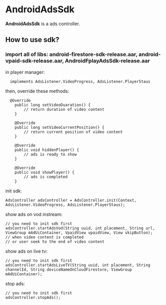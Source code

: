 # AndroidAdsSdk
**AndroidAdsSdk** is a ads controller.
## How to use sdk?
### import all of libs: android-firestore-sdk-release.aar, android-vpaid-sdk-release.aar, AndroidFplayAdsSdk-release.aar
in player manager:
```
  implements AdsListener.VideoProgress, AdsListener.PlayerStaus
```
then, override these methods:
```
  @Override
    public long setVideoDuaration() {
        // return duration of video content
    }

    @Override
    public long setVideoCurrentPosition() {
        // return current position of video content
    }

    @Override
    public void hiddenPlayer() {
        // ads is ready to show
    }

    @Override
    public void showPlayer() {
        // ads is completed
    }
```
init sdk:
```
AdsController adsController = AdsController.init(Context, AdsListener.VideoProgress, AdsListener.PlayerStaus);
```
show ads on vod instream:
```
// you need to init sdk first
adsController.startAdsVod(String uuid, int placement, String url, ViewGroup mAdUiContainer, VpaidView vpaidView, View skipButton);
// when video content is completed 
// or user seek to the end of video content
```
show ads on live tv:
```
// you need to init sdk first
adsController.startAdsLiveTV(String uuid, int placement, String channelId, String deviceNameOnCloudFirestore, ViewGroup mAdUiContainer);
```
stop ads:
```
// you need to init sdk first
adsController.stopAds();
```